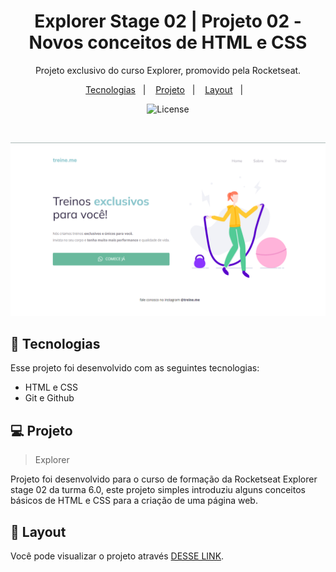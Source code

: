 <h1 align="center"> Explorer Stage 02 | Projeto 02 - Novos conceitos de HTML e CSS </h1>

<p align="center">
Projeto exclusivo do curso Explorer, promovido pela Rocketseat.
</p>

<p align="center">
  <a href="#-tecnologias">Tecnologias</a>&nbsp;&nbsp;&nbsp;|&nbsp;&nbsp;&nbsp;
  <a href="#-projeto">Projeto</a>&nbsp;&nbsp;&nbsp;|&nbsp;&nbsp;&nbsp;
  <a href="#-layout">Layout</a>&nbsp;&nbsp;&nbsp;|&nbsp;&nbsp;&nbsp;
</p>

<p align="center">
  <img alt="License" src="https://www.rocketseat.com.br/assets/logos/rocketseat.svg">
</p>

<br>

![preview](preview.png)

## 🚀 Tecnologias

Esse projeto foi desenvolvido com as seguintes tecnologias:

- HTML e CSS
- Git e Github

## 💻 Projeto

> Explorer

Projeto foi desenvolvido para o curso de formação da Rocketseat Explorer stage 02 da turma 6.0, este projeto simples introduziu alguns conceitos básicos de HTML e CSS para a criação de uma página web.

## 🔖 Layout

Você pode visualizar o projeto através [DESSE LINK](https://explorer-stage2-pj2.vercel.app/).
